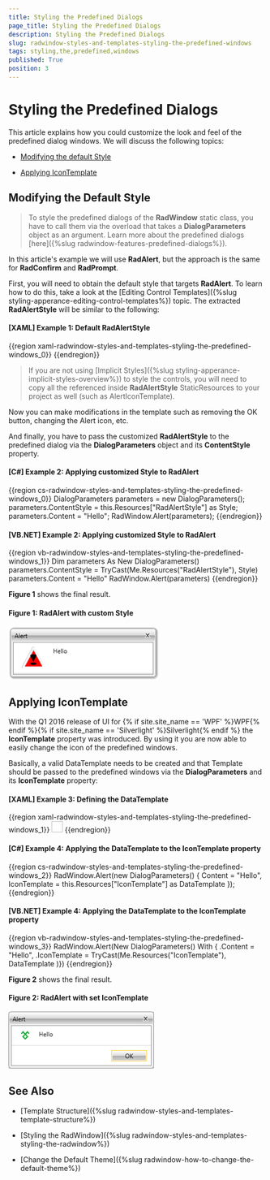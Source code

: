 ```yaml
---
title: Styling the Predefined Dialogs
page_title: Styling the Predefined Dialogs
description: Styling the Predefined Dialogs
slug: radwindow-styles-and-templates-styling-the-predefined-windows
tags: styling,the,predefined,windows
published: True
position: 3
---
```


# Styling the Predefined Dialogs

This article explains how you could customize the look and feel of the predefined dialog windows. We will discuss the following topics:

* [Modifying the default Style](#modifying-the-default-style)

* [Applying IconTemplate](#applying-icontemplate)

## Modifying the Default Style

>To style the predefined dialogs of the __RadWindow__ static class, you have to call them via the overload that takes a __DialogParameters__ object as an argument. Learn more about the predefined dialogs [here]({%slug radwindow-features-predefined-dialogs%}).

In this article's example we will use __RadAlert__, but the approach is the same for __RadConfirm__ and __RadPrompt__.

First, you will need to obtain the default style that targets __RadAlert__. To learn how to do this, take a look at the [Editing Control Templates]({%slug styling-apperance-editing-control-templates%}) topic. The extracted __RadAlertStyle__ will be similar to the following:

#### __[XAML] Example 1: Default RadAlertStyle__

{{region xaml-radwindow-styles-and-templates-styling-the-predefined-windows_0}}
	<Style x:Key="RadAlertStyle" TargetType="telerik:RadAlert">
	    <Setter Property="IsTabStop" Value="False"/>
	    <Setter Property="MinWidth" Value="275"/>
	    <Setter Property="MaxWidth" Value="500"/>
	    <Setter Property="SnapsToDevicePixels" Value="True"/>
	    <Setter Property="Template">
	        <Setter.Value>
	            <ControlTemplate TargetType="telerik:RadAlert">
	                <!--...-->
	            </ControlTemplate>
	        </Setter.Value>
	    </Setter>
	</Style>
{{endregion}}

>If you are not using [Implicit Styles]({%slug styling-apperance-implicit-styles-overview%}) to style the controls, you will need to copy all the referenced inside __RadAlertStyle__ StaticResources to your project as well (such as AlertIconTemplate).

Now you can make modifications in the template such as removing the OK button, changing the Alert icon, etc.

And finally, you have to pass the customized __RadAlertStyle__ to the predefined dialog via the __DialogParameters__ object and its __ContentStyle__ property.

#### __[C#] Example 2: Applying customized Style to RadAlert__

{{region cs-radwindow-styles-and-templates-styling-the-predefined-windows_0}}
	DialogParameters parameters = new DialogParameters();
	parameters.ContentStyle = this.Resources["RadAlertStyle"] as Style;
	parameters.Content = "Hello";
	RadWindow.Alert(parameters);
{{endregion}}

#### __[VB.NET] Example 2: Applying customized Style to RadAlert__

{{region vb-radwindow-styles-and-templates-styling-the-predefined-windows_1}}
	Dim parameters As New DialogParameters()
	parameters.ContentStyle = TryCast(Me.Resources("RadAlertStyle"), Style)
	parameters.Content = "Hello"
	RadWindow.Alert(parameters)
{{endregion}}

__Figure 1__ shows the final result.

#### __Figure 1: RadAlert with custom Style__
![](images/RadWindow_Styles_and_Templates_Styling_the_Predefined_Windows_01.png)

## Applying IconTemplate

With the Q1 2016 release of UI for {% if site.site_name == 'WPF' %}WPF{% endif %}{% if site.site_name == 'Silverlight' %}Silverlight{% endif %} the __IconTemplate__ property was introduced. By using it you are now able to easily change the icon of the predefined windows.  

Basically, a valid DataTemplate needs to be created and that Template should be passed to the predefined windows via the __DialogParameters__ and its __IconTemplate__ property:

#### __[XAML] Example 3: Defining the DataTemplate__

{{region xaml-radwindow-styles-and-templates-styling-the-predefined-windows_1}}
	<DataTemplate x:Key="IconTemplate">
	    <Image Source="telerik.png" Stretch="Fill" Width="22" Height="22"/>
	</DataTemplate>
{{endregion}}

#### __[C#] Example 4: Applying the DataTemplate to the IconTemplate property__

{{region cs-radwindow-styles-and-templates-styling-the-predefined-windows_2}}
	RadWindow.Alert(new DialogParameters()
	{
	    Content = "Hello",
	    IconTemplate = this.Resources["IconTemplate"] as DataTemplate
	});
{{endregion}}

#### __[VB.NET] Example 4: Applying the DataTemplate to the IconTemplate property__

{{region vb-radwindow-styles-and-templates-styling-the-predefined-windows_3}}
	RadWindow.Alert(New DialogParameters() With
	{
	    .Content = "Hello",
	    .IconTemplate = TryCast(Me.Resources("IconTemplate"), DataTemplate
	)})
{{endregion}}

__Figure 2__ shows the final result.

#### __Figure 2: RadAlert with set IconTemplate__
![](images/RadWindow_Styles_and_Templates_Styling_the_Predefined_Windows_02.png)

## See Also

 * [Template Structure]({%slug radwindow-styles-and-templates-template-structure%})

 * [Styling the RadWindow]({%slug radwindow-styles-and-templates-styling-the-radwindow%})

 * [Change the Default Theme]({%slug radwindow-how-to-change-the-default-theme%})
